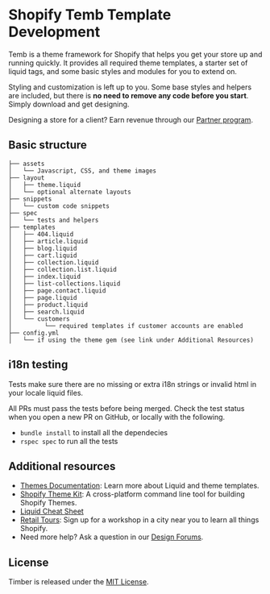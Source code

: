 Shopify Temb Template Development
=====================

Temb is a theme framework for Shopify that helps you get your store up and running quickly. It provides all required theme templates, a starter set of liquid tags, and some basic styles and modules for you to extend on.

Styling and customization is left up to you. Some base styles and helpers are included, but there is **no need to remove any code before you start**. Simply download and get designing.

Designing a store for a client? Earn revenue through our <a href="http://www.shopify.com/partners">Partner program<a/>.

Basic structure
---------------
```
├── assets
│   └── Javascript, CSS, and theme images
├── layout
│   ├── theme.liquid
│   └── optional alternate layouts
├── snippets
│   └── custom code snippets
├── spec
│   └── tests and helpers
├── templates
│   ├── 404.liquid
│   ├── article.liquid
│   ├── blog.liquid
│   ├── cart.liquid
│   ├── collection.liquid
│   ├── collection.list.liquid
│   ├── index.liquid
│   ├── list-collections.liquid
│   ├── page.contact.liquid
│   ├── page.liquid
│   ├── product.liquid
│   ├── search.liquid
│   └── customers
│         └── required templates if customer accounts are enabled
├── config.yml
│   └── if using the theme gem (see link under Additional Resources)
```

i18n testing
---------------------
Tests make sure there are no missing or extra i18n strings or invalid html in your locale liquid files.

All PRs must pass the tests before being merged. Check the test status when you open a new PR on GitHub, or locally with the following.

- `bundle install` to install all the dependecies
- `rspec spec` to run all the tests


Additional resources
---------------------
- [Themes Documentation][1]: Learn more about Liquid and theme templates.
- [Shopify Theme Kit][2]: A cross-platform command line tool for building Shopify Themes.
- [Liquid Cheat Sheet][3]
- [Retail Tours][4]: Sign up for a workshop in a city near you to learn all things Shopify.
- Need more help? Ask a question in our [Design Forums][5].

License
---------------------
Timber is released under the [MIT License](LICENSE).

[1]: http://help.shopify.com/themes
[2]: ttps://github.com/Shopify/themekit
[3]: https://www.shopify.ca/partners/shopify-cheat-sheet
[4]: https://www.shopify.com/retailtour
[5]: http://ecommerce.shopify.com/c/ecommerce-design
